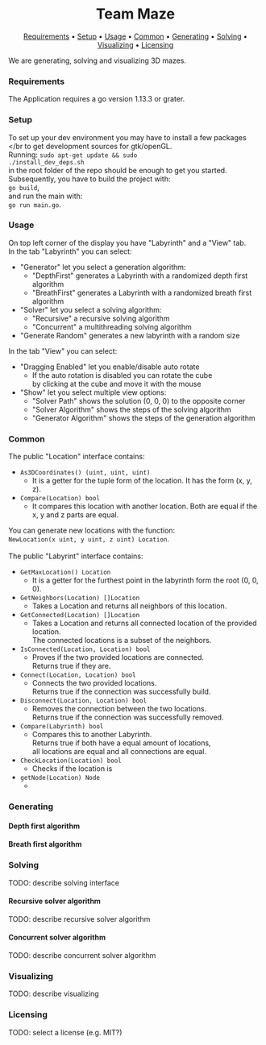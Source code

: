 <h1 align="center">
    Team Maze
</h1>
<p align="center">
  <a href="#requirements">Requirements</a> •
  <a href="#setup">Setup</a> •
  <a href="#usage">Usage</a> •
  <a href="#common">Common</a> •
  <a href="#generating">Generating</a> •
  <a href="#solving">Solving</a> •
  <a href="#visualizing">Visualizing</a> •
  <a href="#licensing">Licensing</a>
</p>

We are generating, solving and visualizing 3D mazes.

### Requirements
The Application requires a go version 1.13.3 or grater.

### Setup
To set up your dev environment you may have to install a few packages </br
to get development sources for gtk/openGL. </br>
Running:
<code>sudo apt-get update && sudo ./install_dev_deps.sh</code></br>
in the root folder of the repo should be enough to get you started.</br>
Subsequently, you have to build the project with:</br>
<code>go build</code>,</br>
and run the main with:</br>
<code>go run main.go</code>.

### Usage
On top left corner of the display you have "Labyrinth" and a "View" tab.</br>
In the tab "Labyrinth" you can select:
<ul>
    <li>"Generator" let you select a generation algorithm:
        <ul>
            <li>"DepthFirst" generates a Labyrinth with a randomized depth first algorithm</li>
            <li>"BreathFirst" generates a Labyrinth with a randomized breath first algorithm</li>
        </ul>
    </li>
    <li>"Solver" let you select a solving algorithm:
        <ul>
            <li>"Recursive" a recursive solving algorithm</li>
            <li>"Concurrent" a multithreading solving algorithm</li>
        </ul>
    </li>
    <li>"Generate Random" generates a new labyrinth with a random size</li>
</ul>
In the tab "View" you can select:
<ul>
    <li>"Dragging Enabled" let you enable/disable auto rotate
        <ul>
            <li>
                If the auto rotation is disabled you can rotate the cube</br>
                by clicking at the cube and move it with the mouse
            </li>
        </ul>
    </li>
    <li>"Show" let you select multiple view options:
        <ul>
            <li>"Solver Path" shows the solution (0, 0, 0) to the opposite corner</li>
            <li>"Solver Algorithm" shows the steps of the solving algorithm</li>
            <li>"Generator Algorithm" shows the steps of the generation algorithm</li>
        </ul>
    </li>
</ul>

### Common
The public "Location" interface contains:
<ul>
    <li>
        <code>As3DCoordinates() (uint, uint, uint)</code>
        <ul>
            <li>
                It is a getter for the tuple form of the location.
                It has the form (x, y, z).
            </li>
        </ul>
    </li>
    <li>
        <code>Compare(Location) bool</code>
        <ul>
            <li>
                It compares this location with another location.
                Both are equal if the x, y and z parts are equal.
             </li>
        </ul>
    </li>
</ul>
You can generate new locations with the function:<br/>
<code>NewLocation(x uint, y uint, z uint) Location</code>.</br>
</br>
The public "Labyrint" interface contains:
<ul>
    <li>
        <code>GetMaxLocation() Location</code>
        <ul>
            <li>It is a getter for the furthest point in the labyrinth form the root (0, 0, 0).</li>
        </ul>
    </li>
    <li>
        <code>GetNeighbors(Location) []Location</code>
        <ul>
            <li>Takes a Location and returns all neighbors of this location.</li>
        </ul>
    </li>
    <li>
        <code>GetConnected(Location) []Location</code>
        <ul>
            <li>
                Takes a Location and returns all connected location of the provided location.</br>
                The connected locations is a subset of the neighbors.
            </li>
        </ul>
    </li>
    <li>
        <code>IsConnected(Location, Location) bool</code>
        <ul>
            <li>
                Proves if the two provided locations are connected.</br>
                Returns true if they are.
            </li>
        </ul>
    </li>
    <li>
        <code>Connect(Location, Location) bool</code>
        <ul>
            <li>
                Connects the two provided locations.</br>
                Returns true if the connection was successfully build.
            </li>
        </ul>
    </li>
    <li>
        <code>Disconnect(Location, Location) bool</code>
        <ul>
            <li>
                Removes the connection between the two locations.</br>
                Returns true if the connection was successfully removed.
            </li>
        </ul>
    </li>
    <li>
        <code>Compare(Labyrinth) bool</code>
        <ul>
            <li>
                Compares this to another Labyrinth.</br>
                Returns true if both have a equal amount of locations,</br>
                all locations are equal and all connections are equal.
            </li>
        </ul>
    </li>
    <li>
        <code>CheckLocation(Location) bool</code>
        <ul>
            <li>Checks if the location is </li>
        </ul>
    </li>
    <li>
        <code>getNode(Location) Node</code>
        <ul>
            <li></li>
        </ul>
    </li>
</ul>

### Generating

#### Depth first algorithm

#### Breath first algorithm


### Solving
TODO: describe solving interface
#### Recursive solver algorithm
TODO: describe recursive solver algorithm
#### Concurrent solver algorithm
TODO: describe concurrent solver algorithm

### Visualizing

TODO: describe visualizing

### Licensing
TODO: select a license (e.g. MIT?)
